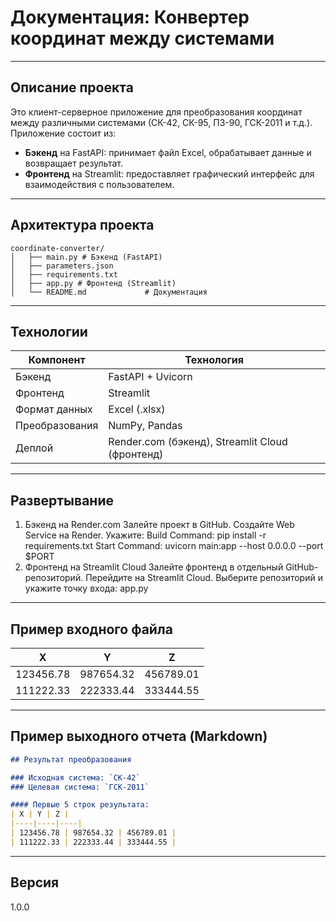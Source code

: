 

# Документация: Конвертер координат между системами

---

## Описание проекта

Это клиент-серверное приложение для преобразования координат между различными системами (СК-42, СК-95, ПЗ-90, ГСК-2011 и т.д.). Приложение состоит из:

- **Бэкенд** на FastAPI: принимает файл Excel, обрабатывает данные и возвращает результат.
- **Фронтенд** на Streamlit: предоставляет графический интерфейс для взаимодействия с пользователем.

---

## Архитектура проекта

```
coordinate-converter/      
│   ├── main.py # Бэкенд (FastAPI)
│   ├── parameters.json
│   ├── requirements.txt
│   ├── app.py # Фронтенд (Streamlit)
│   └── README.md             # Документация
```

---

## Технологии

| Компонент | Технология |
|----------|------------|
| Бэкенд | FastAPI + Uvicorn |
| Фронтенд | Streamlit |
| Формат данных | Excel (.xlsx) |
| Преобразования | NumPy, Pandas |
| Деплой | Render.com (бэкенд), Streamlit Cloud (фронтенд) |

---

## Развертывание
1. Бэкенд на Render.com
   Залейте проект в GitHub.
   Создайте Web Service на Render.
   Укажите:
   Build Command: pip install -r requirements.txt
   Start Command: uvicorn main:app --host 0.0.0.0 --port $PORT
2. Фронтенд на Streamlit Cloud
   Залейте фронтенд в отдельный GitHub-репозиторий.
   Перейдите на Streamlit Cloud.
   Выберите репозиторий и укажите точку входа: app.py

---

## Пример входного файла

| X | Y | Z |
|----|----|----|
| 123456.78 | 987654.32 | 456789.01 |
| 111222.33 | 222333.44 | 333444.55 |

---

## Пример выходного отчета (Markdown)

```markdown
## Результат преобразования

### Исходная система: `СК-42`
### Целевая система: `ГСК-2011`

#### Первые 5 строк результата:
| X | Y | Z |
|----|----|----|
| 123456.78 | 987654.32 | 456789.01 |
| 111222.33 | 222333.44 | 333444.55 |
```

---

## Версия

1.0.0

